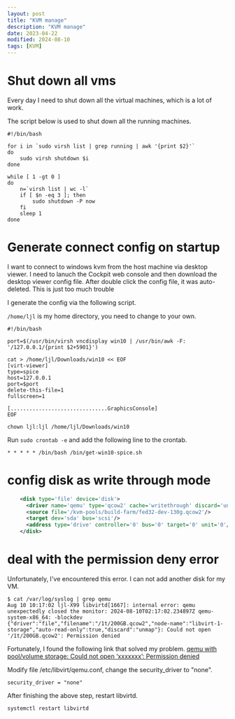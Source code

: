 ```yaml
---
layout: post
title: "KVM manage"
description: "KVM manage"
date: 2023-04-22
modified: 2024-08-10
tags: [KVM]
---
```


# Shut down all vms

Every day I need to shut down all the virtual machines, which is a lot of work.

The script below is used to shut down all the running machines.

```shell
#!/bin/bash

for i in `sudo virsh list | grep running | awk '{print $2}'`
do
    sudo virsh shutdown $i
done

while [ 1 -gt 0 ]
do
    n=`virsh list | wc -l`
    if [ $n -eq 3 ]; then
        sudo shutdown -P now
    fi
    sleep 1
done
```

# Generate connect config on startup

I want to connect to windows kvm from the host machine via desktop viewer.
I need to lanuch the Cockpit web console and then download the desktop viewer config file.
After double click the config file, it was auto-deleted. This is just too much trouble

I generate the config via the following script.

`/home/ljl` is my home directory, you need to change to your own.

```shell
#!/bin/bash

port=$(/usr/bin/virsh vncdisplay win10 | /usr/bin/awk -F: '/127.0.0.1/{print $2+5901}')

cat > /home/ljl/Downloads/win10 << EOF
[virt-viewer]
type=spice
host=127.0.0.1
port=$port
delete-this-file=1
fullscreen=1

[...............................GraphicsConsole]
EOF

chown ljl:ljl /home/ljl/Downloads/win10
```

Run `sudo crontab -e` and add the following line to the crontab.

```text
* * * * * /bin/bash /bin/get-win10-spice.sh
```

# config disk as write through mode

``` xml
    <disk type='file' device='disk'>
      <driver name='qemu' type='qcow2' cache='writethrough' discard='unmap'/>
      <source file='/kvm-pools/build-farm/fed32-dev-130g.qcow2'/>
      <target dev='sda' bus='scsi'/>
      <address type='drive' controller='0' bus='0' target='0' unit='0'/>
    </disk>
```

# deal with the permission deny error


Unfortunately, I've encountered this error.
I can not add another disk for my VM.

```log
$ cat /var/log/syslog | grep qemu
Aug 10 10:17:02 ljl-X99 libvirtd[1667]: internal error: qemu unexpectedly closed the monitor: 2024-08-10T02:17:02.234897Z qemu-system-x86_64: -blockdev {"driver":"file","filename":"/1t/200GB.qcow2","node-name":"libvirt-1-storage","auto-read-only":true,"discard":"unmap"}: Could not open '/1t/200GB.qcow2': Permission denied
```

Fortunately, I found the following link that solved my problem.
[qemu with pool/volume storage: Could not open ‘xxxxxxx’: Permission denied](https://zhensheng.im/2019/02/06/qemu-with-pool-volume-storage-could-not-open-xxxxxxx-permission-denied.meow)


Modify file /etc/libvirt/qemu.conf, change the security_driver to "none".

```config
security_driver = "none"
```

After finishing the above step, restart libvirtd.

```shell
systemctl restart libvirtd
```
